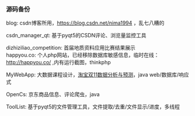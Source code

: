 ### 源码备份  

blog: csdn博客所用，https://blog.csdn.net/nima1994 ，乱七八糟的  

csdn_manager_qt: 基于pyqt5的CSDN评论、浏览量监控工具  


dizhiziliao_competition: 首届地质资料应用比赛结果展示   
happyou.co: 个人php网站，已经移除数据库敏感信息，临时在线：http://happyou.co/ ,内有运行截图，thinkphp    


MyWebApp: 大数据课程设计，[淘宝双11数据分析与预测](http://dblab.xmu.edu.cn/post/8116/)，java web/数据库/响应式  

OpenCs: 京东商品信息、评论爬虫，java  

ToolList: 基于pyqt5的文件管理工具，文件提取/去重/文件显示/进度，多线程  




